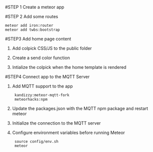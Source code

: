 #STEP 1
Create a meteor app

#STEP 2
Add some routes

	meteor add iron:router
	meteor add twbs:bootstrap
	
#STEP3
Add home page content

1. Add colpick CSS/JS to the public folder

2. Create a send color function

3. Intialize the colpick when the home template is rendered

#STEP4
Connect app to the MQTT Server

1. Add MQTT support to the app


		kandizzy:meteor-mqtt-fork
		meteorhacks:npm
2. Update the packages.json with the MQTT npm package and restart meteor
3. Initialize the connection to the MQTT server
4. Configure environment variables before running Meteor

		source config/env.sh
		meteor


	